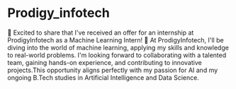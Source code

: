 # Prodigy_infotech
🎉 Excited to share that I've received an offer for an internship at ProdigyInfotech as a Machine Learning Intern! 🌟
At ProdigyInfotech, I'll be diving into the world of machine learning, applying my skills and knowledge to real-world problems. I'm looking forward to collaborating with a talented team, gaining hands-on experience, and contributing to innovative projects.This opportunity aligns perfectly with my passion for AI and my ongoing B.Tech studies in Artificial Intelligence and Data Science.
